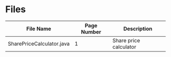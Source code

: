 # Files

| File Name | Page Number | Description                            |
| --------- | ----------- | ---------------------------------------
| SharePriceCalculator.java | 1 | Share price calculator| 